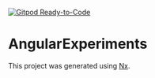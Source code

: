 [![Gitpod Ready-to-Code](https://img.shields.io/badge/Gitpod-Ready--to--Code-blue?logo=gitpod)](https://gitpod.io/#https://github.com/navneetsharmaui/AngularExperiments) 

# AngularExperiments

This project was generated using [Nx](https://nx.dev).
